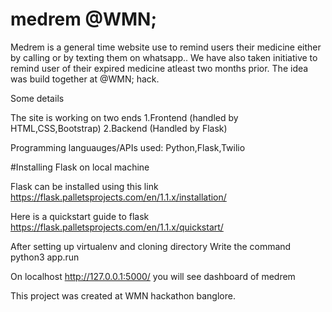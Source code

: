 # medrem @WMN;

Medrem is a general time website use to remind users their medicine either by calling or by texting them on whatsapp.. We have also taken initiative to remind user of their expired medicine atleast two months prior. The idea was build together at @WMN; hack.

Some details

The site is working on two ends 1.Frontend (handled by HTML,CSS,Bootstrap) 2.Backend (Handled by Flask)

Programming languauges/APIs used: Python,Flask,Twilio

#Installing Flask on local machine

Flask can be installed using this link https://flask.palletsprojects.com/en/1.1.x/installation/

Here is a quickstart guide to flask https://flask.palletsprojects.com/en/1.1.x/quickstart/

After setting up virtualenv and cloning directory Write the command python3 app.run

On localhost http://127.0.0.1:5000/ you will see dashboard of medrem



This project was created at WMN hackathon banglore.





